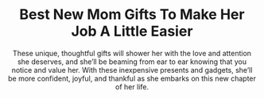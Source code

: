 ---
layout: post
title: Best New Mom Gifts To Make Her Job A Little Easier
subtitle: These unique, thoughtful gifts will shower her with the love and attention she deserves, and she’ll be beaming from ear to ear knowing that you notice and value her. With these inexpensive presents and gadgets, she’ll be more confident, joyful, and thankful as she embarks on this new chapter of her life.
header-img: "img/post/2023/09/copied/medium_new_mom_gifts_93757881f2.jpg"
header-style: text
permalink: "/new-mom-gifts/"
catalog: true
tags:
  - Recipients 
  - Men
---      